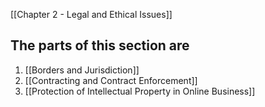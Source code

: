 
[[Chapter 2 - Legal and Ethical Issues]]

## The parts of this section are
1. [[Borders and Jurisdiction]]
2. [[Contracting and Contract Enforcement]]
3. [[Protection of Intellectual Property in Online Business]]